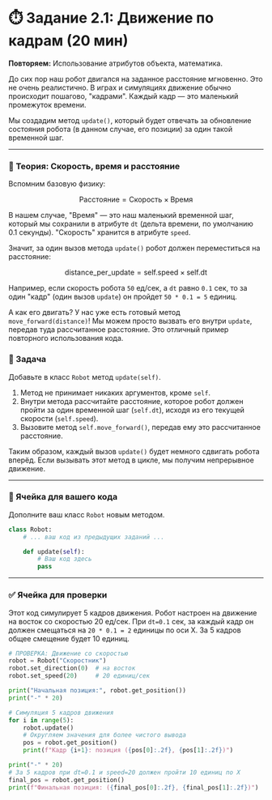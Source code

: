# ⏱️ Задание 2.1: Движение по кадрам (20 мин)

**Повторяем:** Использование атрибутов объекта, математика.

До сих пор наш робот двигался на заданное расстояние мгновенно. Это не очень реалистично. В играх и симуляциях движение обычно происходит пошагово, "кадрами". Каждый кадр — это маленький промежуток времени.

Мы создадим метод `update()`, который будет отвечать за обновление состояния робота (в данном случае, его позиции) за один такой временной шаг.

---

### 🧠 Теория: Скорость, время и расстояние

Вспомним базовую физику:

$$\text{Расстояние} = \text{Скорость} \times \text{Время}$$

В нашем случае, "Время" — это наш маленький временной шаг, который мы сохранили в атрибуте `dt` (дельта времени, по умолчанию 0.1 секунды). "Скорость" хранится в атрибуте `speed`.

Значит, за один вызов метода `update()` робот должен переместиться на расстояние:

$$ \text{distance\_per\_update} = \text{self.speed} \times \text{self.dt} $$

Например, если скорость робота `50` ед/сек, а `dt` равно `0.1` сек, то за один "кадр" (один вызов `update`) он пройдет `50 * 0.1 = 5` единиц.

А как его двигать? У нас уже есть готовый метод `move_forward(distance)`! Мы можем просто вызвать его внутри `update`, передав туда рассчитанное расстояние. Это отличный пример повторного использования кода.

### 📝 Задача

Добавьте в класс `Robot` метод `update(self)`.

1. Метод не принимает никаких аргументов, кроме `self`.
2. Внутри метода рассчитайте расстояние, которое робот должен пройти за один временной шаг (`self.dt`), исходя из его текущей скорости (`self.speed`).
3. Вызовите метод `self.move_forward()`, передав ему это рассчитанное расстояние.

Таким образом, каждый вызов `update()` будет немного сдвигать робота вперёд. Если вызывать этот метод в цикле, мы получим непрерывное движение.

---

### 🚀 Ячейка для вашего кода

Дополните ваш класс `Robot` новым методом.

```python
class Robot:
    # ... ваш код из предыдущих заданий ...

    def update(self):
        # Ваш код здесь
        pass
```

---

### ✅ Ячейка для проверки

Этот код симулирует 5 кадров движения. Робот настроен на движение на восток со скоростью 20 ед/сек. При `dt=0.1` сек, за каждый кадр он должен смещаться на `20 * 0.1 = 2` единицы по оси X. За 5 кадров общее смещение будет 10 единиц.

```python
# ПРОВЕРКА: Движение со скоростью
robot = Robot("Скоростник")
robot.set_direction(0)  # на восток
robot.set_speed(20)     # 20 единиц/сек

print("Начальная позиция:", robot.get_position())
print("-" * 20)

# Симуляция 5 кадров движения
for i in range(5):
    robot.update()
    # Округляем значения для более чистого вывода
    pos = robot.get_position()
    print(f"Кадр {i+1}: позиция ({pos[0]:.2f}, {pos[1]:.2f})")

print("-" * 20)
# За 5 кадров при dt=0.1 и speed=20 должен пройти 10 единиц по X
final_pos = robot.get_position()
print(f"Финальная позиция: ({final_pos[0]:.2f}, {final_pos[1]:.2f})")
```
